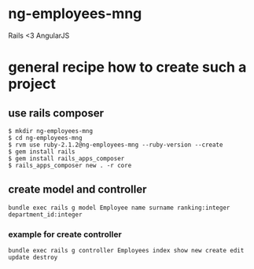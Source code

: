 ng-employees-mng
================

Rails &lt;3 AngularJS

# general recipe how to create such a project

## use rails composer

```
$ mkdir ng-employees-mng
$ cd ng-employees-mng
$ rvm use ruby-2.1.2@ng-employees-mng --ruby-version --create
$ gem install rails
$ gem install rails_apps_composer
$ rails_apps_composer new . -r core
```

## create model and controller

```
bundle exec rails g model Employee name surname ranking:integer department_id:integer
```

### example for create controller

```
bundle exec rails g controller Employees index show new create edit update destroy
```
